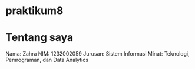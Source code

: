 # praktikum8
# Tentang saya
Nama: Zahra
NIM: 1232002059
Jurusan: Sistem Informasi
Minat: Teknologi, Pemrograman, dan Data Analytics
